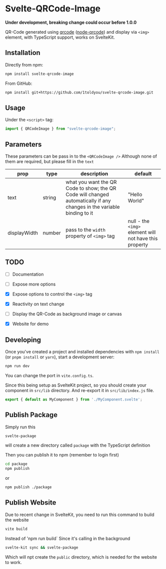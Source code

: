# Svelte-QRCode-Image
**Under development, breaking change could occur before 1.0.0**

QR-Code generated using [qrcode](https://www.npmjs.com/package/qrcode) ([node-qrcode](https://github.com/soldair/node-qrcode)) 
and display via `<img>` element, with TypeScript support, works on SvelteKit.


## Installation
Directly from npm:
```bash
npm install svelte-qrcode-image
```
From GitHub:
```bash
npm install git+https://github.com/1toldyou/svelte-qrcode-image.git
```

## Usage
Under the `<script>` tag:
```ts
import { QRCodeImage } from "svelte-qrcode-image";
```

## Parameters
These parameters can be pass in to the `<QRCodeImage />`
Although none of them are required, but please fill in the `text`

| prop         | type   | description                                                                                                            | default                                                 |
|--------------|--------|------------------------------------------------------------------------------------------------------------------------|---------------------------------------------------------|
| text         | string | what you want the QR Code to show; the QR Code will changed automatically if any changes in the variable binding to it | "Hello World"                                           |
| displayWidth | number | pass to the `width` property of `<img>` tag                                                                            | null - the `<img>` element will not have this property  |



## TODO
- [ ] Documentation
- [ ] Expose more options
- [x] Expose options to control the `<img>` tag
- [x] Reactivity on text change
- [ ] Display the QR-Code as background image or canvas
- [x] Website for demo


## Developing

Once you've created a project and installed dependencies with `npm install` (or `pnpm install` or `yarn`), start a development server:
```bash
npm run dev
```
You can change the port in `vite.config.ts`.

Since this being setup as SvelteKit project, so you should create your component in `src/lib` directory.
And re-export it in `src/lib/index.js` file.
```javascript
export { default as MyComponent } from './MyComponent.svelte';
```

## Publish Package
Simply run this
```bash
svelte-package
```
will create a new directory called `package` with the TypeScript definition
<br>

Then you can publish it to npm (remember to login first)
```bash
cd package
npm publish
```
or 
```bash
npm publish ./package
```

## Publish Website
Due to recent change in SvelteKit, you need to run this command to build the website
```bash
vite build
```
Instead of 'npm run build`
Since it's calling in the background
```bash
svelte-kit sync && svelte-package
```
Which will npt create the `public` directory, which is needed for the website to work.

